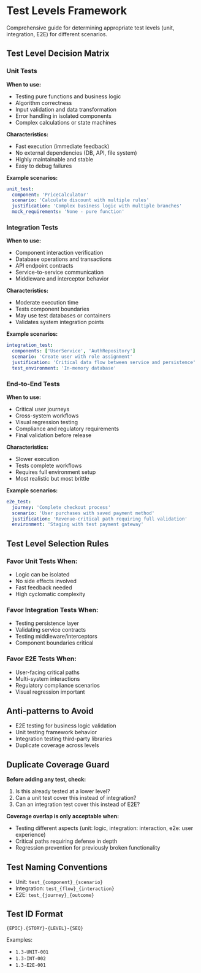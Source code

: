 <!-- Powered by BMAD™ Core -->

# Test Levels Framework

Comprehensive guide for determining appropriate test levels (unit, integration, E2E) for different scenarios.

## Test Level Decision Matrix

### Unit Tests

**When to use:**

- Testing pure functions and business logic
- Algorithm correctness
- Input validation and data transformation
- Error handling in isolated components
- Complex calculations or state machines

**Characteristics:**

- Fast execution (immediate feedback)
- No external dependencies (DB, API, file system)
- Highly maintainable and stable
- Easy to debug failures

**Example scenarios:**

```yaml
unit_test:
  component: 'PriceCalculator'
  scenario: 'Calculate discount with multiple rules'
  justification: 'Complex business logic with multiple branches'
  mock_requirements: 'None - pure function'
```

### Integration Tests

**When to use:**

- Component interaction verification
- Database operations and transactions
- API endpoint contracts
- Service-to-service communication
- Middleware and interceptor behavior

**Characteristics:**

- Moderate execution time
- Tests component boundaries
- May use test databases or containers
- Validates system integration points

**Example scenarios:**

```yaml
integration_test:
  components: ['UserService', 'AuthRepository']
  scenario: 'Create user with role assignment'
  justification: 'Critical data flow between service and persistence'
  test_environment: 'In-memory database'
```

### End-to-End Tests

**When to use:**

- Critical user journeys
- Cross-system workflows
- Visual regression testing
- Compliance and regulatory requirements
- Final validation before release

**Characteristics:**

- Slower execution
- Tests complete workflows
- Requires full environment setup
- Most realistic but most brittle

**Example scenarios:**

```yaml
e2e_test:
  journey: 'Complete checkout process'
  scenario: 'User purchases with saved payment method'
  justification: 'Revenue-critical path requiring full validation'
  environment: 'Staging with test payment gateway'
```

## Test Level Selection Rules

### Favor Unit Tests When:

- Logic can be isolated
- No side effects involved
- Fast feedback needed
- High cyclomatic complexity

### Favor Integration Tests When:

- Testing persistence layer
- Validating service contracts
- Testing middleware/interceptors
- Component boundaries critical

### Favor E2E Tests When:

- User-facing critical paths
- Multi-system interactions
- Regulatory compliance scenarios
- Visual regression important

## Anti-patterns to Avoid

- E2E testing for business logic validation
- Unit testing framework behavior
- Integration testing third-party libraries
- Duplicate coverage across levels

## Duplicate Coverage Guard

**Before adding any test, check:**

1. Is this already tested at a lower level?
2. Can a unit test cover this instead of integration?
3. Can an integration test cover this instead of E2E?

**Coverage overlap is only acceptable when:**

- Testing different aspects (unit: logic, integration: interaction, e2e: user experience)
- Critical paths requiring defense in depth
- Regression prevention for previously broken functionality

## Test Naming Conventions

- Unit: `test_{component}_{scenario}`
- Integration: `test_{flow}_{interaction}`
- E2E: `test_{journey}_{outcome}`

## Test ID Format

`{EPIC}.{STORY}-{LEVEL}-{SEQ}`

Examples:

- `1.3-UNIT-001`
- `1.3-INT-002`
- `1.3-E2E-001`
